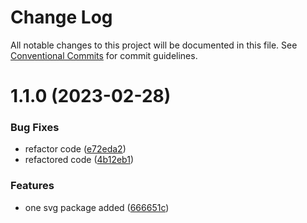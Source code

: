 # Change Log

All notable changes to this project will be documented in this file.
See [Conventional Commits](https://conventionalcommits.org) for commit guidelines.

# 1.1.0 (2023-02-28)


### Bug Fixes

* refactor code ([e72eda2](https://github.com/daffodil-akhilesh/react-ts-reusable-fe-ui/commit/e72eda24b1866b1e849402186cf9ef9d104b0458))
* refactored code ([4b12eb1](https://github.com/daffodil-akhilesh/react-ts-reusable-fe-ui/commit/4b12eb13de1ae986ce095ec6ee3102fa9e153966))


### Features

* one svg package added ([666651c](https://github.com/daffodil-akhilesh/react-ts-reusable-fe-ui/commit/666651c6affc41bbc65459786e6743ef1d05ed20))
